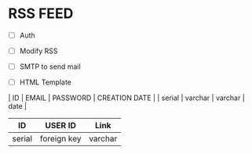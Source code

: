# RSS FEED

* [ ] Auth
* [ ] Modify RSS
* [ ] SMTP to send mail
* [ ] HTML Template



| ID     | EMAIL   | PASSWORD | CREATION DATE |
| serial | varchar | varchar  | date          |



| ID     | USER ID     | Link    |
|--------|-------------|---------|
| serial | foreign key | varchar |
